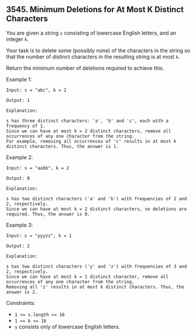 ## 3545. Minimum Deletions for At Most K Distinct Characters

You are given a string `s` consisting of lowercase English letters, and an integer `k`.

Your task is to delete some (possibly none) of the characters in the string so that the number of distinct characters in the resulting string is at most `k`.

Return the minimum number of deletions required to achieve this.

Example 1:

```
Input: s = "abc", k = 2

Output: 1

Explanation:

s has three distinct characters: 'a', 'b' and 'c', each with a frequency of 1.
Since we can have at most k = 2 distinct characters, remove all occurrences of any one character from the string.
For example, removing all occurrences of 'c' results in at most k distinct characters. Thus, the answer is 1.
```

Example 2:

```
Input: s = "aabb", k = 2

Output: 0

Explanation:

s has two distinct characters ('a' and 'b') with frequencies of 2 and 2, respectively.
Since we can have at most k = 2 distinct characters, no deletions are required. Thus, the answer is 0.
```

Example 3:

```
Input: s = "yyyzz", k = 1

Output: 2

Explanation:

s has two distinct characters ('y' and 'z') with frequencies of 3 and 2, respectively.
Since we can have at most k = 1 distinct character, remove all occurrences of any one character from the string.
Removing all 'z' results in at most k distinct characters. Thus, the answer is 2.
```

Constraints:

- `1 <= s.length <= 16`
- `1 <= k <= 16`
- `s` consists only of lowercase English letters.

